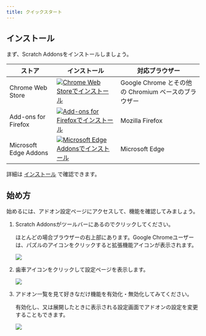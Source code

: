 ```yaml
---
title: クイックスタート
---
```


## インストール

まず、Scratch Addonsをインストールしましょう。

| ストア | インストール | 対応ブラウザー |
| - | - | - |
| Chrome Web Store | [![Chrome Web Storeでインストール](https://img.shields.io/chrome-web-store/v/fbeffbjdlemaoicjdapfpikkikjoneco?style=flat-square&logo=google-chrome&logoColor=white&label=install&color=4285F4)](https://chrome.google.com/webstore/detail/fbeffbjdlemaoicjdapfpikkikjoneco) | Google Chrome とその他の Chromium ベースのブラウザー
| Add-ons for Firefox | [![Add-ons for Firefoxでインストール](https://img.shields.io/amo/v/scratch-messaging-extension?style=flat-square&logo=firefox-browser&logoColor=white&label=install&color=FF7139)](https://addons.mozilla.org/firefox/addon/scratch-messaging-extension/) | Mozilla Firefox
| Microsoft Edge Addons | [![Microsoft Edge Addonsでインストール](https://img.shields.io/badge/dynamic/json?style=flat-square&logo=microsoftedge&logoColor=white&label=install&color=0078D7&prefix=v&query=%24.version&url=https%3A%2F%2Fmicrosoftedge.microsoft.com%2Faddons%2Fgetproductdetailsbycrxid%2Filiepgjnemckemgnledoipfiilhajdjj)](https://microsoftedge.microsoft.com/addons/detail/iliepgjnemckemgnledoipfiilhajdjj) | Microsoft Edge

詳細は [インストール](../installing) で確認できます。


## 始め方

始めるには、アドオン設定ページにアクセスして、機能を確認してみましょう。

1. Scratch Addonsがツールバーにあるのでクリックしてください。

   ほとんどの場合ブラウザーの右上部にあります。Google Chromeユーザーは、パズルのアイコンをクリックすると拡張機能アイコンが表示されます。

   ![](/assets/img/getting-started/step-1.png)

2. 歯車アイコンをクリックして設定ページを表示します。

   ![](/assets/img/getting-started/step-2.png)

3. アドオン一覧を見て好きなだけ機能を有効化・無効化してみてください。

   有効化し、又は展開したときに表示される設定画面でアドオンの設定を変更することもできます。

   ![](/assets/img/getting-started/step-3.png)